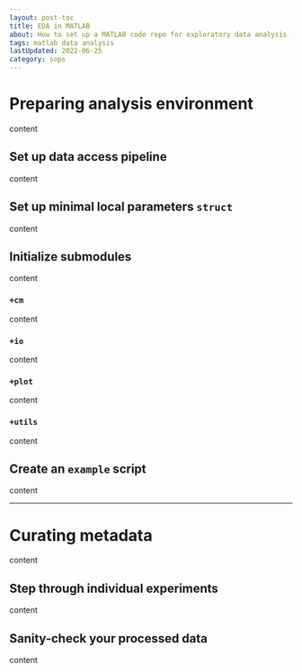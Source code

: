```yaml
---
layout: post-toc
title: EDA in MATLAB
about: How to set up a MATLAB code repo for exploratory data analysis (EDA) after an experiment.
tags: matlab data analysis
lastUpdated: 2022-06-25
category: sops
---
```


# Preparing analysis environment #
content

## Set up data access pipeline ##
content

## Set up minimal local parameters `struct` ##
content

## Initialize submodules ##
content

### `+cm` ###
content

### `+io` ###
content

### `+plot` ###
content

### `+utils` ###
content

## Create an `example` script ##
content

--- 

# Curating metadata #
content

## Step through individual experiments ##
content

## Sanity-check your processed data ##
content
